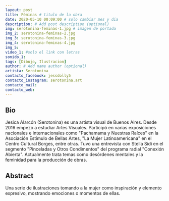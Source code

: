 ```yaml
---
layout: post
title: Féminas # titulo de la obra
date: 2020-05-10 00:09:00 # solo cambiar mes y dia
description: # Add post description (optional)
img: serotonina-feminas-1.jpg # imagen de portada
img_2: serotonina-feminas-2.jpg
img_3: serotonina-feminas-3.jpg
img_4: serotonina-feminas-4.jpg
img_5:
video_1: #solo el link con letras
sonido_1:
tags: [Dibujo, Ilustracion]
author: # Add name author (optional)
artista: Serotonina
contacto_facebook: jessdolly5
contacto_instagram: serotonina.art
contacto_mail: 
contacto_web: 
---
```


## Bio

Jesica Alarcón (Serotonina) es una artista visual de Buenos Aires. Desde 2016 empezó a estudiar Artes Visuales. Participó en varias exposiciones nacionales e internacionales como "Pachamama y Nuestras Raíces" en la Asociación Estímulo de Bellas Artes, "La Mujer Latinoamericana" en el Centro Cultural Borges, entre otras. Tuvo una entrevista con Stella Sidi en el segmento "Pinceladas y Otros Condimentos" del programa radial "Conexión Abierta". Actualmente trata temas como desórdenes mentales y la feminidad para la producción de obras.


## Abstract

Una serie de ilustraciones tomando a la mujer como inspiración y elemento expresivo, mostrando emociones o momentos de ellas.
